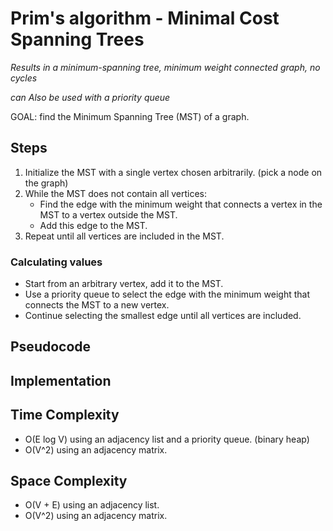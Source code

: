 # Prim's algorithm - Minimal Cost Spanning Trees

*Results in a minimum-spanning tree, minimum weight connected graph, no cycles*

*can Also be used with a priority queue*

GOAL: find the Minimum Spanning Tree (MST) of a graph.

## Steps

1. Initialize the MST with a single vertex chosen arbitrarily. (pick a node on the graph)
2. While the MST does not contain all vertices:
   - Find the edge with the minimum weight that connects a vertex in the MST to a vertex outside the MST.
   - Add this edge to the MST.
3. Repeat until all vertices are included in the MST.

### Calculating values

- Start from an arbitrary vertex, add it to the MST.
- Use a priority queue to select the edge with the minimum weight that connects the MST to a new vertex.
- Continue selecting the smallest edge until all vertices are included.

## Pseudocode

## Implementation


## Time Complexity

- O(E log V) using an adjacency list and a priority queue. (binary heap)
- O(V^2) using an adjacency matrix.

## Space Complexity

- O(V + E) using an adjacency list.
- O(V^2) using an adjacency matrix.